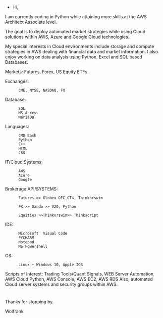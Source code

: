- Hi, 

I am currently coding in Python while attaining more skills at the AWS Architect Associate level. 

The goal is to deploy automated market strategies while using Cloud solutions within AWS, Azure and Google Cloud technologies.  

My special interests in Cloud environments include storage and compute strategies in AWS dealing with financial data and market information. 
I also enjoy working on data analysis using Python, Excel and SQL based Databases. 



Markets:  Futures, Forex, US Equity ETFs.



Exchanges:  
          
          CME, NYSE, NASDAQ, FX 

Database: 
         
          SQL
          MS Access
          MariaDB 

Languages:  
    
          CMD Bash
          Python
          C++
          HTML
          CSS
         

IT/Cloud Systems:  
  
          AWS
          Azure 
          Google 

Brokerage API/SYSTEMS: 
                     
          Futures >> Globex OEC,CT4, Thinkorswim
                      
          FX >> Oanda >> V20, Python 
                      
          Equities >>Thinkorswim>> Thinkscript
                      
                      

IDE:  

          Microsoft  Visual Code
          PYCHARM 
          Notepad 
          MS Powershell  

OS: 

          Linux + Windows 10, Apple IOS 



Scripts of Interest: Trading Tools/Quant Signals, WEB Server Automation, AWS Cloud Python, AWS Console, AWS EC2, AWS RDS 
Also, automated Cloud server systems and security groups within AWS.  


#

Thanks for stopping by.

Wolfrank




